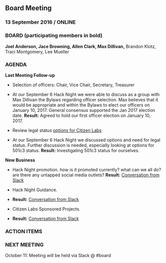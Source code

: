 ## Board Meeting
### 13 September 2016 / ONLINE

### BOARD (participating members in bold)
**Joel Anderson, Jace Browning, Allen Clark, Max Dillivan,** Brandon Klotz, Traci Montgomery, Lee Mueller

### AGENDA

**Last Meeting Follow-up**

- Selection of officers: Chair, Vice Chair, Secretary, Treasurer
 - At our September 6 Hack Night we were able to discuss as a group with Max Dillivan the Bylaws regarding officer selection. Max believes that it would be appropriate and within the Bylaws to elect our officers on January 10, 2017. General consensus supported the Jan 2017 election date.
  **Result:** Agreed to hold our first officer election on January 10, 2017.
 
- Review legal status [options for Citizen Labs](https://docs.google.com/document/d/1y3qVFElM6gGRhtZcqiPVet2dbfJxzyOO-h_bNLkdImM/edit?usp=sharing)
 - At our September 6 Hack Night we discussed options and need for legal status. Further discussion is needed, especially looking at options for 501c3 status.
  **Result:** Investigating 501c3 status for ourselves. 


**New Business**

- Hack Night promotion. how is it promoted currently? what can we all do? are there any untapped social media outlets?
  **Result:** [Conversation from Slack](https://citizenlabs.slack.com/files/allen/F2AKE0QCT/Hack_Night_Promotion)

- Hack Night Guidance.
 - **Result:** [Conversation from Slack](https://citizenlabs.slack.com/files/allen/F2AMER41M/Hack_Night_Guidance)

- Citizen Labs Sponsored Projects.  
 - **Result:** [Conversation from Slack](https://citizenlabs.slack.com/files/allen/F2AMHFH71/Citizen_Labs_Sponsored_Projects)

### ACTION ITEMS



### NEXT MEETING

October 11: Meeting will be held via Slack @ #board
